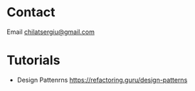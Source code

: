 # Contact
Email chilatsergiu@gmail.com

# Tutorials
+ Design Pattenrns https://refactoring.guru/design-patterns
